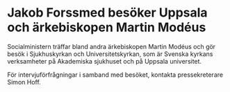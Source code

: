# Jakob Forssmed besöker Uppsala och ärkebiskopen Martin Modéus

Socialministern träffar bland andra ärkebiskopen Martin Modéus och gör besök i Sjukhuskyrkan och Universitetskyrkan, som är Svenska kyrkans verksamheter på Akademiska sjukhuset och på Uppsala universitet.

För intervjuförfrågningar i samband med besöket, kontakta pressekreterare Simon Hoff.
